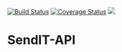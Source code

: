 [![Build Status](https://travis-ci.com/abayo-luc/SendIT-API.svg?branch=CI-Branch%231)](https://travis-ci.com/abayo-luc/SendIT-API)
[![Coverage Status](https://coveralls.io/repos/github/abayo-luc/SendIT-API/badge.svg?branch=CI-Branch%231)](https://coveralls.io/github/abayo-luc/SendIT-API?branch=CI-Branch%231)
<a href="https://codeclimate.com/github/abayo-luc/SendIT-API/maintainability"><img src="https://api.codeclimate.com/v1/badges/724d6b53101222bc4b7a/maintainability" /></a>
# SendIT-API

